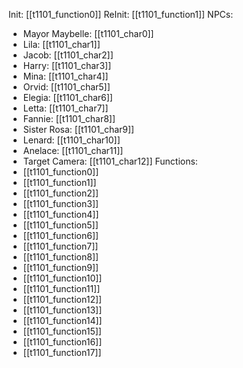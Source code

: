 Init: [[t1101_function0]]
ReInit: [[t1101_function1]]
NPCs:
- Mayor Maybelle: [[t1101_char0]]
- Lila: [[t1101_char1]]
- Jacob: [[t1101_char2]]
- Harry: [[t1101_char3]]
- Mina: [[t1101_char4]]
- Orvid: [[t1101_char5]]
- Elegia: [[t1101_char6]]
- Letta: [[t1101_char7]]
- Fannie: [[t1101_char8]]
- Sister Rosa: [[t1101_char9]]
- Lenard: [[t1101_char10]]
- Anelace: [[t1101_char11]]
- Target Camera: [[t1101_char12]]
Functions:
- [[t1101_function0]]
- [[t1101_function1]]
- [[t1101_function2]]
- [[t1101_function3]]
- [[t1101_function4]]
- [[t1101_function5]]
- [[t1101_function6]]
- [[t1101_function7]]
- [[t1101_function8]]
- [[t1101_function9]]
- [[t1101_function10]]
- [[t1101_function11]]
- [[t1101_function12]]
- [[t1101_function13]]
- [[t1101_function14]]
- [[t1101_function15]]
- [[t1101_function16]]
- [[t1101_function17]]

